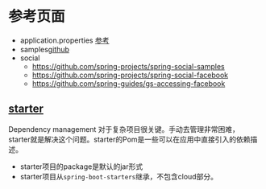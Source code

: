 # 参考页面

+ application.properties [参考](http://docs.spring.io/spring-boot/docs/current/reference/html/common-application-properties.html)
+ samples[github]((https://github.com/spring-projects/spring-boot/tree/master/spring-boot-samples))
+ social
  + https://github.com/spring-projects/spring-social-samples
  + https://github.com/spring-projects/spring-social-facebook
  + https://github.com/spring-guides/gs-accessing-facebook

## [starter](http://www.baeldung.com/spring-boot-starters)

Dependency management 对于复杂项目很关键。手动去管理非常困难， starter就是解决这个问题。starter的Pom是一些可以在应用中直接引入的依赖描述。

+ starter项目的package是默认的jar形式
+ starter项目从`spring-boot-starters`继承，不包含cloud部分。
